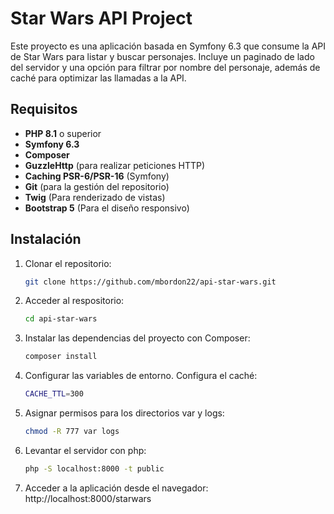 # Star Wars API Project

Este proyecto es una aplicación basada en Symfony 6.3 que consume la API de Star Wars para listar y buscar personajes. Incluye un paginado de lado del servidor y una opción para filtrar por nombre del personaje, además de caché para optimizar las llamadas a la API.

## Requisitos

- **PHP 8.1** o superior
- **Symfony 6.3**
- **Composer**
- **GuzzleHttp** (para realizar peticiones HTTP)
- **Caching PSR-6/PSR-16** (Symfony)
- **Git** (para la gestión del repositorio)
- **Twig** (Para renderizado de vistas)
- **Bootstrap 5** (Para el diseño responsivo)

## Instalación

1. Clonar el repositorio:

   ```bash
   git clone https://github.com/mbordon22/api-star-wars.git
    ```
2. Acceder al respositorio:

   ```bash
   cd api-star-wars
   ```
2. Instalar las dependencias del proyecto con Composer:

   ```bash
   composer install
   ```
3. Configurar las variables de entorno. Configura el caché:

   ```bash
   CACHE_TTL=300
   ```
4. Asignar permisos para los directorios var y logs:

   ```bash
   chmod -R 777 var logs
   ```
5. Levantar el servidor con php:
   ```bash
   php -S localhost:8000 -t public
   ```
6. Acceder a la aplicación desde el navegador: 
   http://localhost:8000/starwars